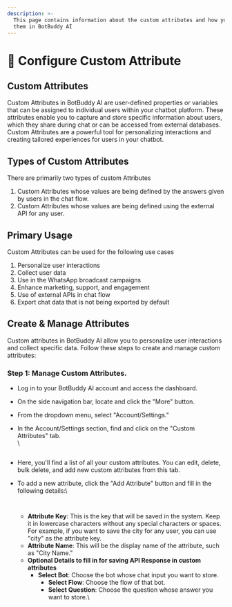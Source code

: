 ```yaml
---
description: >-
  This page contains information about the custom attributes and how you can use
  them in BotBuddy AI
---
```


# 📖 Configure Custom Attribute

## Custom Attributes

Custom Attributes in BotBuddy AI are user-defined properties or variables that can be assigned to individual users within your chatbot platform. These attributes enable you to capture and store specific information about users, which they share during chat or can be accessed from external databases. Custom Attributes are a powerful tool for personalizing interactions and creating tailored experiences for users in your chatbot.

## Types of Custom Attributes

There are primarily two types of custom Attributes

1. Custom Attributes whose values are being defined by the answers given by users in the chat flow.
2. Custom Attributes whose values are being defined using the external API for any user.

## Primary Usage

Custom Attributes can be used for the following use cases

1. Personalize user interactions
2. Collect user data
3. Use in the WhatsApp broadcast campaigns
4. Enhance marketing, support, and engagement
5. Use of external APIs in chat flow
6. Export chat data that is not being exported by default

## Create & Manage Attributes

Custom attributes in BotBuddy AI allow you to personalize user interactions and collect specific data. Follow these steps to create and manage custom attributes:

### **Step 1: Manage Custom Attributes.**

* Log in to your BotBuddy AI account and access the dashboard.
* On the side navigation bar, locate and click the "More" button.
* From the dropdown menu, select "Account/Settings."
*   In the Account/Settings section, find and click on the "Custom Attributes" tab.\
    \


    <figure><img src="../../../.gitbook/assets/1 – 93.png" alt=""><figcaption></figcaption></figure>
* Here, you'll find a list of all your custom attributes. You can edit, delete, bulk delete, and add new custom attributes from this tab.
*   To add a new attribute, click the "Add Attribute" button and fill in the following details:\


    <figure><img src="../../../.gitbook/assets/1 – 94.png" alt=""><figcaption></figcaption></figure>



    <figure><img src="../../../.gitbook/assets/1 – 95.png" alt=""><figcaption></figcaption></figure>

    * **Attribute Key**: This is the key that will be saved in the system. Keep it in lowercase characters without any special characters or spaces. For example, if you want to save the city for any user, you can use "city" as the attribute key.
    * **Attribute Name**: This will be the display name of the attribute, such as "City Name."
    * **Optional Details to fill in for saving API Response in custom attributes**
      * **Select Bot**: Choose the bot whose chat input you want to store.
        * **Select Flow**: Choose the flow of that bot.
        * **Select Question**: Choose the question whose answer you want to store.\


